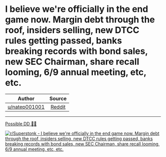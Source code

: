 I believe we're officially in the end game now. Margin debt through the roof, insiders selling, new DTCC rules getting passed, banks breaking records with bond sales, new SEC Chairman, share recall looming, 6/9 annual meeting, etc, etc.
============================================================================================================================================================================================================================================

| Author       | Source       | 
| :-------------: |:-------------:|
|  [u/natep001001](https://www.reddit.com/user/natep001001/) | [Reddit](https://www.reddit.com/r/Superstonk/comments/musoiz/i_believe_were_officially_in_the_end_game_now/) | 

---

[Possible DD 👨‍🔬](https://www.reddit.com/r/Superstonk/search?q=flair_name%3A%22Possible%20DD%20%F0%9F%91%A8%E2%80%8D%F0%9F%94%AC%22&restrict_sr=1)

[![r/Superstonk - I believe we're officially in the end game now. Margin debt through the roof, insiders selling, new DTCC rules getting passed, banks breaking records with bond sales, new SEC Chairman, share recall looming, 6/9 annual meeting, etc, etc.](https://preview.redd.it/b5or3gaeicu61.jpg?width=960&crop=smart&auto=webp&s=1ed2c9162383582bdebbcbaf4dff6e21b07280a2)](https://i.redd.it/b5or3gaeicu61.jpg)

